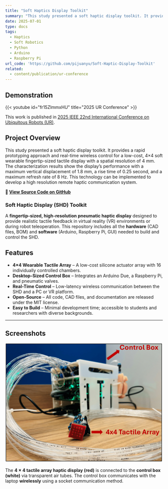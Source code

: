 ```yaml
---
title: "Soft Haptics Display Toolkit"
summary: "This study presented a soft haptic display toolkit. It provides a rapid prototyping approach and real-time wireless control for a low-cost, 4×4 soft wearable fingertip-sized tactile display with a spatial resolution of 4 mm. The characterization results show the display’s performance with a maximum vertical displacement of 1.8 mm, a rise time of 0.25 second, and a maximum refresh rate of 8 Hz. This technology can be implemented to develop a high resolution remote haptic communication system."
date: 2025-07-01
type: docs
tags:
  - Haptics
  - Soft Robotics
  - Python
  - Arduino
  - Raspberry Pi
url_code: 'https://github.com/pijuanyu/Soft-Haptic-Display-Toolkit'
related:
  - content/publication/ur-conference
---
```

## Demonstration

{{< youtube id="fr15ZlmmxHU" title="2025 UR Conference" >}}

This work is published in [2025 IEEE 22nd International Conference on Ubiquitous Robots (UR)](https://doi.org/10.1109/UR65550.2025.11078133).

## Project Overview

This study presented a soft haptic display toolkit. It provides a rapid prototyping approach and real-time wireless control for a low-cost, 4×4 soft wearable fingertip-sized tactile display with a spatial resolution of 4 mm. The characterization results show the display’s performance with a maximum vertical displacement of 1.8 mm, a rise time of 0.25 second, and a maximum refresh rate of 8 Hz. This technology can be implemented to develop a high resolution remote haptic communication system.

**🔗 [View Source Code on GitHub](https://github.com/pijuanyu/Soft-Haptic-Display-Toolkit)**

### Soft Haptic Display (SHD) Toolkit

A **fingertip-sized, high-resolution pneumatic haptic display** designed to provide realistic tactile feedback in virtual reality (VR) environments or during robot teleoperation. This repository includes all the **hardware** (CAD files, BOM) and **software** (Arduino, Raspberry Pi, GUI) needed to build and control the SHD.

## Features

- **4×4 Wearable Tactile Array** – A low-cost silicone actuator array with 16 individually controlled chambers.
- **Desktop-Sized Control Box** – Integrates an Arduino Due, a Raspberry Pi, and pneumatic valves.
- **Real-Time Control** – Low-latency wireless communication between the SHD and a PC or VR platform.
- **Open-Source** – All code, CAD files, and documentation are released under the MIT license.
- **Easy to Build** – Minimal development time; accessible to students and researchers with diverse backgrounds.

---

## Screenshots

![SoftRobo](System.png "Soft Haptics Display Toolkit Overview.")

The **4 × 4 tactile array haptic display (red)** is connected to the **control box (white)** via transparent air tubes. The control box communicates with the laptop **wirelessly** using a socket communication method.
